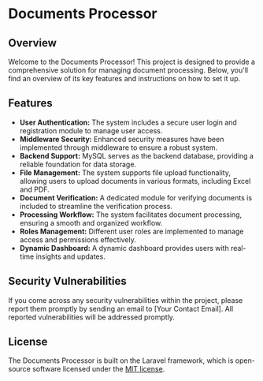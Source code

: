 # Documents Processor

## Overview

Welcome to the Documents Processor! This project is designed to provide a comprehensive solution for managing document processing. Below, you'll find an overview of its key features and instructions on how to set it up.

## Features

- **User Authentication:** The system includes a secure user login and registration module to manage user access.
- **Middleware Security:** Enhanced security measures have been implemented through middleware to ensure a robust system.
- **Backend Support:** MySQL serves as the backend database, providing a reliable foundation for data storage.
- **File Management:** The system supports file upload functionality, allowing users to upload documents in various formats, including Excel and PDF.
- **Document Verification:** A dedicated module for verifying documents is included to streamline the verification process.
- **Processing Workflow:** The system facilitates document processing, ensuring a smooth and organized workflow.
- **Roles Management:** Different user roles are implemented to manage access and permissions effectively.
- **Dynamic Dashboard:** A dynamic dashboard provides users with real-time insights and updates.

## Security Vulnerabilities

If you come across any security vulnerabilities within the project, please report them promptly by sending an email to [Your Contact Email]. All reported vulnerabilities will be addressed promptly.

## License

The Documents Processor is built on the Laravel framework, which is open-source software licensed under the [MIT license](http://opensource.org/licenses/MIT).

